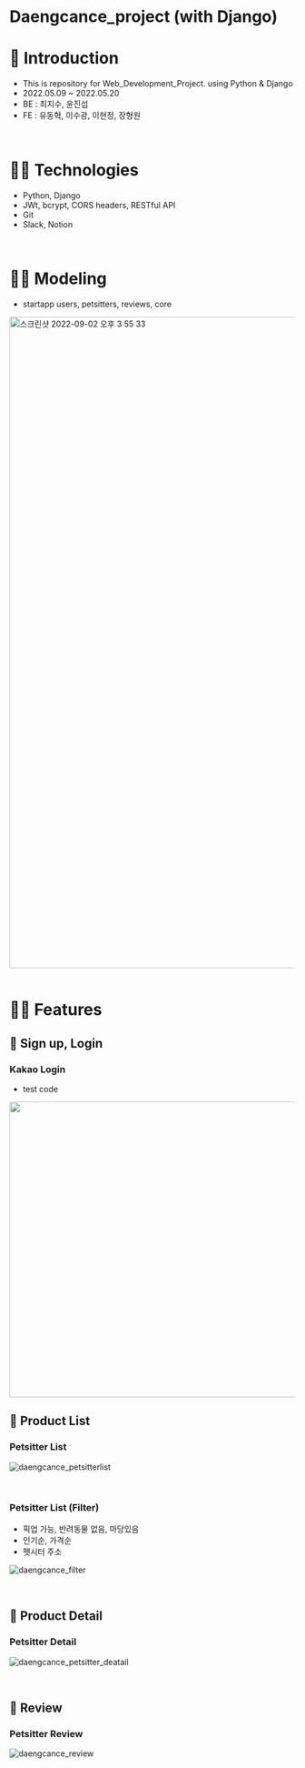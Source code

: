 # Daengcance_project (with Django)

# 🐶 Introduction

- This is repository for Web_Development_Project. using Python & Django
- 2022.05.09 ~ 2022.05.20
- BE : 최지수, 윤진섭
- FE : 유동혁, 이수광, 이현정, 장형원
<br/>

# 👩‍💻 Technologies

- Python, Django
- JWt, bcrypt, CORS headers, RESTful API
- Git
- Slack, Notion
<br/>

# 👩‍💻 Modeling
- startapp users, petsitters, reviews, core
<img width="1146" alt="스크린샷 2022-09-02 오후 3 55 33" src="https://user-images.githubusercontent.com/89918678/188077043-40045eb9-7185-493d-96ce-e3aa6acc2d1f.png">

<br/>
<br/>

# 👩‍💻 Features

## 📌 Sign up, Login

### Kakao Login <br/>
- test code
<img src="https://user-images.githubusercontent.com/89918678/188071397-5de09ee7-295e-4af7-8a98-b6c9ebb997d4.gif" width="800" height="520"/>


<br/>

## 📌 Product List

### Petsitter List <br/>
![daengcance_petsitterlist](https://user-images.githubusercontent.com/89918678/188072322-f0700021-1dff-4217-ba34-fb187a7df1a8.gif)


<br/>

### Petsitter List (Filter) <br/>
- 픽업 가능, 반려동물 없음, 마당있음
- 인기순, 가격순
- 펫시터 주소

![daengcance_filter](https://user-images.githubusercontent.com/89918678/188073342-e7b33c94-a85d-4a2a-892a-30b1a810abbc.gif)

<br/>

## 📌 Product Detail

### Petsitter Detail <br/>
![daengcance_petsitter_deatail](https://user-images.githubusercontent.com/89918678/188074098-8ba42218-8353-4433-b901-c6e2f8f9bfd2.gif)

<br/>

## 📌 Review

### Petsitter Review <br/>
![daengcance_review](https://user-images.githubusercontent.com/89918678/188074978-ded32bea-d7ed-45fc-8394-050b465731c2.gif)
